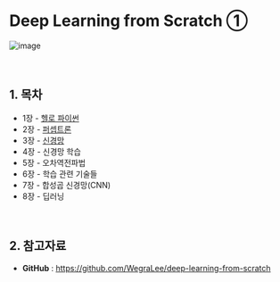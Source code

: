 # Deep Learning from Scratch ①
![image](https://user-images.githubusercontent.com/50271311/130337281-a2aff155-d658-4c11-97a2-1f889f172d46.png)<br/><br/><br/>


## 1. 목차
- 1장 - [헬로 파이썬](<https://github.com/eunsour/Deep-Learning-from-Scratch/blob/main/Chapter%2001/Ch1_Hello_Python.ipynb>)
- 2장 - [퍼셉트론](<https://github.com/eunsour/Deep-Learning-from-Scratch/blob/main/Chapter%2002/Ch2_Perceptron.ipynb>)
- 3장 - [신경망](<https://github.com/eunsour/Deep-Learning-from-Scratch/blob/main/Chapter%2003/Ch3_Neural_network.ipynb>)
- 4장 - 신경망 학습
- 5장 - 오차역전파법
- 6장 - 학습 관련 기술들
- 7장 - 합성곱 신경망(CNN)
- 8장 - 딥러닝<br/><br/><br/>

  
## 2. 참고자료
- **GitHub** :  <https://github.com/WegraLee/deep-learning-from-scratch><br/>
